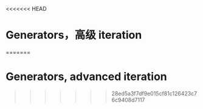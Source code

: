
<<<<<<< HEAD
# Generators，高级 iteration
=======
# Generators, advanced iteration
>>>>>>> 28ed5a3f7df9e015cf81c126423c76c9408d7117
